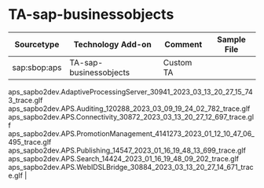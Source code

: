 # TA-sap-businessobjects

| Sourcetype | Technology Add-on | Comment | Sample File |
| --- | --- | --- | --- |
|sap:sbop:aps	| TA-sap-businessobjects| Custom TA |
aps_sapbo2dev.AdaptiveProcessingServer_30941_2023_03_13_20_27_15_743_trace.glf
aps_sapbo2dev.APS.Auditing_120288_2023_03_09_19_24_02_782_trace.glf
aps_sapbo2dev.APS.Connectivity_30872_2023_03_13_20_27_12_697_trace.glf
aps_sapbo2dev.APS.PromotionManagement_4141273_2023_01_12_10_47_06_495_trace.glf
aps_sapbo2dev.APS.Publishing_14547_2023_01_16_19_48_13_699_trace.glf
aps_sapbo2dev.APS.Search_14424_2023_01_16_19_48_09_202_trace.glf
aps_sapbo2dev.APS.WebIDSLBridge_30884_2023_03_13_20_27_14_671_trace.glf |
